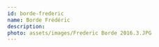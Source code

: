 ```yaml
---
id: borde-frederic
name: Borde Frédéric
description: 
photo: assets/images/Frederic Borde 2016.3.JPG
---
```

    